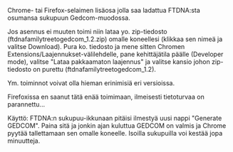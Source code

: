 Chrome- tai Firefox-selaimen lisäosa jolla saa ladattua FTDNA:sta osumansa sukupuun Gedcom-muodossa.

Jos asennus ei muuten toimi niin lataa yo. zip-tiedosto (ftdnafamilytreetogedcom_1.2.zip) omalle koneellesi (klikkaa sen nimeä ja valitse Download). Pura ko. tiedosto ja mene sitten Chromen Extensions/Laajennukset-välilehdelle, pane kehittäjätila päälle (Developer mode), valitse "Lataa pakkaamaton laajennus" ja valitse kansio johon zip-tiedosto on purettu (ftdnafamilytreetogedcom_1.2). 

Ym. toiminnot voivat olla hieman erinimisiä eri versioissa.

Firefoxissa en saanut tätä enää toimimaan, ilmeisesti tietoturvaa on parannettu...

Käyttö: FTDNA:n sukupuu-ikkunaan pitäisi ilmestyä uusi nappi "Generate GEDCOM". Paina sitä ja jonkin ajan kuluttua GEDCOM on valmis ja Chrome pyytää tallettamaan sen omalle koneelle. Isoilla sukupuilla voi kestää jopa minuutteja.
